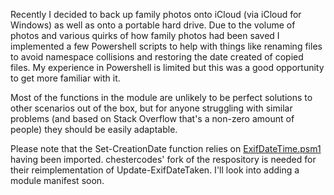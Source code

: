 Recently I decided to back up family photos onto iCloud (via iCloud for Windows) as well as onto a portable hard drive. 
Due to the volume of photos and various quirks of how family photos had been saved I implemented a few Powershell scripts to help with things like renaming files to avoid namespace collisions and restoring the date created of copied files. 
My experience in Powershell is limited but this was a good opportunity to get more familiar with it. 

Most of the functions in the module are unlikely to be perfect solutions to other scenarios out of the box, but for anyone struggling with similar problems (and based on Stack Overflow that's a non-zero amount of people) they should be easily adaptable. 

Please note that the Set-CreationDate function relies on [ExifDateTime.psm1](https://github.com/chestercodes/ExifDateTime) having been imported. chestercodes' fork of the respository is needed for their reimplementation of Update-ExifDateTaken. I'll look into adding a module manifest soon. 
